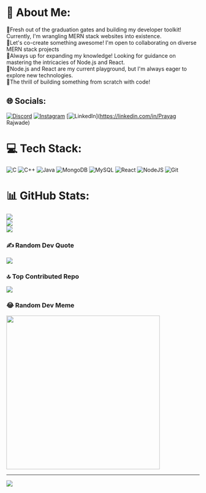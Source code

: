 # 💫 About Me:
🔭Fresh out of the graduation gates and building my developer toolkit! Currently, I'm wrangling MERN stack websites into existence.<br>👯Let's co-create something awesome! I'm open to collaborating on diverse MERN stack projects<br>🤝Always up for expanding my knowledge! Looking for guidance on mastering the intricacies of Node.js and React.<br>🌱Node.js and React are my current playground, but I'm always eager to explore new technologies.<br>💬The thrill of building something from scratch with code!


## 🌐 Socials:
[![Discord](https://img.shields.io/badge/Discord-%237289DA.svg?logo=discord&logoColor=white)](https://discord.gg/astastaria1749) [![Instagram](https://img.shields.io/badge/Instagram-%23E4405F.svg?logo=Instagram&logoColor=white)](https://instagram.com/Prayag_Rajwade) [![LinkedIn](https://img.shields.io/badge/LinkedIn-%230077B5.svg?logo=linkedin&logoColor=white)](https://linkedin.com/in/Prayag Rajwade) 

# 💻 Tech Stack:
![C](https://img.shields.io/badge/c-%2300599C.svg?style=for-the-badge&logo=c&logoColor=white) ![C++](https://img.shields.io/badge/c++-%2300599C.svg?style=for-the-badge&logo=c%2B%2B&logoColor=white) ![Java](https://img.shields.io/badge/java-%23ED8B00.svg?style=for-the-badge&logo=openjdk&logoColor=white) ![MongoDB](https://img.shields.io/badge/MongoDB-%234ea94b.svg?style=for-the-badge&logo=mongodb&logoColor=white) ![MySQL](https://img.shields.io/badge/mysql-4479A1.svg?style=for-the-badge&logo=mysql&logoColor=white) ![React](https://img.shields.io/badge/react-%2320232a.svg?style=for-the-badge&logo=react&logoColor=%2361DAFB) ![NodeJS](https://img.shields.io/badge/node.js-6DA55F?style=for-the-badge&logo=node.js&logoColor=white) ![Git](https://img.shields.io/badge/git-%23F05033.svg?style=for-the-badge&logo=git&logoColor=white)
# 📊 GitHub Stats:
![](https://github-readme-stats.vercel.app/api?username=Prayagrajwade&theme=dark&hide_border=false&include_all_commits=true&count_private=true)<br/>
![](https://github-readme-streak-stats.herokuapp.com/?user=Prayagrajwade&theme=dark&hide_border=false)<br/>
![](https://github-readme-stats.vercel.app/api/top-langs/?username=Prayagrajwade&theme=dark&hide_border=false&include_all_commits=true&count_private=true&layout=compact)

### ✍️ Random Dev Quote
![](https://quotes-github-readme.vercel.app/api?type=horizontal&theme=radical)

### 🔝 Top Contributed Repo
![](https://github-contributor-stats.vercel.app/api?username=Prayagrajwade&limit=5&theme=dark&combine_all_yearly_contributions=true)

### 😂 Random Dev Meme
<img src='https://memer-new.vercel.app/' style="height: 400px;"/>

---
[![](https://visitcount.itsvg.in/api?id=Prayagrajwade&icon=0&color=0)](https://visitcount.itsvg.in)

<!-- Proudly created with GPRM ( https://gprm.itsvg.in ) -->
